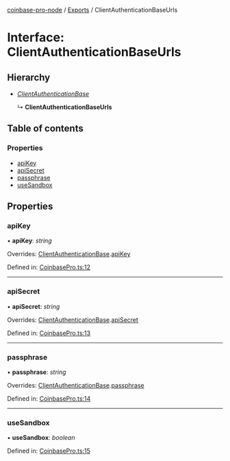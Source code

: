 [coinbase-pro-node](../README.md) / [Exports](../modules.md) / ClientAuthenticationBaseUrls

# Interface: ClientAuthenticationBaseUrls

## Hierarchy

- [_ClientAuthenticationBase_](clientauthenticationbase.md)

  ↳ **ClientAuthenticationBaseUrls**

## Table of contents

### Properties

- [apiKey](clientauthenticationbaseurls.md#apikey)
- [apiSecret](clientauthenticationbaseurls.md#apisecret)
- [passphrase](clientauthenticationbaseurls.md#passphrase)
- [useSandbox](clientauthenticationbaseurls.md#usesandbox)

## Properties

### apiKey

• **apiKey**: _string_

Overrides: [ClientAuthenticationBase](clientauthenticationbase.md).[apiKey](clientauthenticationbase.md#apikey)

Defined in: [CoinbasePro.ts:12](https://github.com/bennycode/coinbase-pro-node/blob/baa73d4/src/CoinbasePro.ts#L12)

---

### apiSecret

• **apiSecret**: _string_

Overrides: [ClientAuthenticationBase](clientauthenticationbase.md).[apiSecret](clientauthenticationbase.md#apisecret)

Defined in: [CoinbasePro.ts:13](https://github.com/bennycode/coinbase-pro-node/blob/baa73d4/src/CoinbasePro.ts#L13)

---

### passphrase

• **passphrase**: _string_

Overrides: [ClientAuthenticationBase](clientauthenticationbase.md).[passphrase](clientauthenticationbase.md#passphrase)

Defined in: [CoinbasePro.ts:14](https://github.com/bennycode/coinbase-pro-node/blob/baa73d4/src/CoinbasePro.ts#L14)

---

### useSandbox

• **useSandbox**: _boolean_

Defined in: [CoinbasePro.ts:15](https://github.com/bennycode/coinbase-pro-node/blob/baa73d4/src/CoinbasePro.ts#L15)
